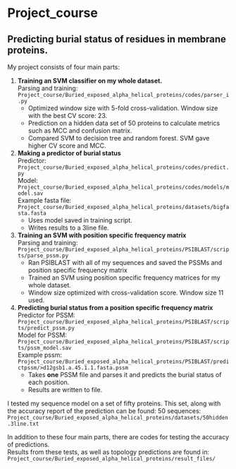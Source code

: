 # Project_course

## Predicting burial status of residues in membrane proteins.
My project consists of four main parts:
1. **Training an SVM classifier on my whole dataset.**  
Parsing and training: `Project_course/Buried_exposed_alpha_helical_proteins/codes/parser_i.py`
	* Optimized window size with 5-fold cross-validation. Window size with the best CV score: 23.
	* Prediction on a hidden data set of 50 proteins to calculate metrics such as MCC and confusion matrix.
	* Compared SVM to decision tree and random forest. SVM gave higher CV score and MCC. 
2. **Making a predictor of burial status**  
Predictor: `Project_course/Buried_exposed_alpha_helical_proteins/codes/predict.py`  
Model: `Project_course/Buried_exposed_alpha_helical_proteins/codes/models/model.sav`  
Example fasta file: `Project_course/Buried_exposed_alpha_helical_proteins/datasets/bigfasta.fasta`
	* Uses model saved in training script.
	* Writes results to a 3line file.  
3. **Training an SVM with position specific frequency matrix**  
Parsing and training: `Project_course/Buried_exposed_alpha_helical_proteins/PSIBLAST/scripts/parse_pssm.py`  
	* Ran PSIBLAST with all of my sequences and saved the PSSMs and position specific frequency matrix
	* Trained an SVM using position specific frequency matrices for my whole dataset.
	* Window size optimized with cross-validation score. Window size 11 used.  
4. **Predicting burial status from a position specific frequency matrix**  
Predictor for PSSM: `Project_course/Buried_exposed_alpha_helical_proteins/PSIBLAST/scripts/predict_pssm.py`  
Model for PSSM: `Project_course/Buried_exposed_alpha_helical_proteins/PSIBLAST/scripts/pssm_model.sav`    
Example pssm: `Project_course/Buried_exposed_alpha_helical_proteins/PSIBLAST/predictpssm/>d12gsb1.a.45.1.1.fasta.pssm`  
	* Takes **one** PSSM file and parses it and predicts the burial status of each position.
	* Results are written to file.	

I tested my sequence model on a set of fifty proteins. This set, along with the accuracy report of the prediction can be found:
50 sequences: `Project_course/Buried_exposed_alpha_helical_proteins/datasets/50hidden.3line.txt`  

In addition to these four main parts, there are codes for testing the accuracy of predictions.  
Results from these tests, as well as topology predictions are found in:  
`Project_course/Buried_exposed_alpha_helical_proteins/result_files/` 


